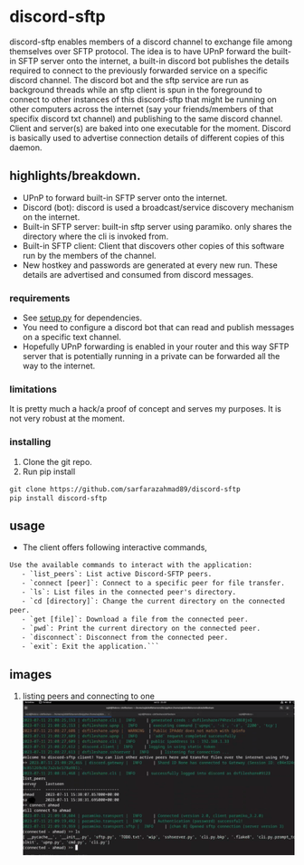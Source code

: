 # discord-sftp
discord-sftp enables members of a discord channel to exchange file among themselves over SFTP protocol. The idea is to have UPnP forward the built-in SFTP server onto the internet, a built-in discord bot publishes the details required to connect to the previously forwarded service on a specific discord channel. The discord bot and the sftp service are run as background threads while an sftp client is spun in the foreground to connect to other instances of this discord-sftp that might be running on other computers across the internet (say your friends/members of that specifix discord txt channel) and publishing to the same discord channel. Client and server(s) are baked into one executable for the moment. Discord is basically used to advertise connection details of different copies of this daemon.

## highlights/breakdown.
- UPnP to forward built-in SFTP server onto the internet.
- Discord (bot): discord is used a broadcast/service discovery mechanism on the internet.
- Built-in SFTP server: built-in sftp server using paramiko. only shares the directory where the cli is invoked from.
- Built-in SFTP client: Client that discovers other copies of this software run by the members of the channel.
- New hostkey and passwords are generated at every new run. These details are advertised and consumed from discord messages.

### requirements
- See [setup.py](/setup.py) for dependencies.
- You need to configure a discord bot that can read and publish messages on a specific text channel.
- Hopefully UPnP forwarding is enabled in your router and this way SFTP server that is potentially running in a private can be forwarded all the way to the internet.

### limitations
It is pretty much a hack/a proof of concept and serves my purposes. It is not very robust at the moment.
 
### installing
1. Clone the git repo.
2. Run pip install
```
git clone https://github.com/sarfarazahmad89/discord-sftp
pip install discord-sftp
```

## usage
- The client offers following interactive commands,
```
Use the available commands to interact with the application:
   - `list_peers`: List active Discord-SFTP peers.
   - `connect [peer]`: Connect to a specific peer for file transfer.
   - `ls`: List files in the connected peer's directory.
   - `cd [directory]`: Change the current directory on the connected peer.
   - `get [file]`: Download a file from the connected peer.
   - `pwd`: Print the current directory on the connected peer.
   - `disconnect`: Disconnect from the connected peer.
   - `exit`: Exit the application.```
```

## images
1. listing peers and connecting to one
 ![list_peers](/images/list_peers.png?raw=true)
